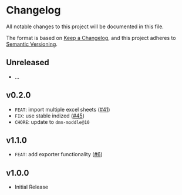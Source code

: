 # Changelog
All notable changes to this project will be documented in this file.

The format is based on [Keep a Changelog](https://keepachangelog.com/en/1.0.0/),
and this project adheres to [Semantic Versioning](https://semver.org/spec/v2.0.0.html).

## Unreleased

* ...

## v0.2.0

* `FEAT`: import multiple excel sheets ([#41](https://github.com/pinussilvestrus/camunda-modeler-excel-import-plugin/issues/41))
* `FIX`: use stable indized ([#45](https://github.com/pinussilvestrus/camunda-modeler-excel-import-plugin/issues/45))
* `CHORE`: update to `dmn-moddle@10`

## v1.1.0

* `FEAT`: add exporter functionality ([#6](https://github.com/pinussilvestrus/camunda-modeler-excel-import-plugin/issues/6))

## v1.0.0

* Initial Release